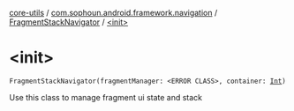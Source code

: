 [core-utils](../../index.md) / [com.sophoun.android.framework.navigation](../index.md) / [FragmentStackNavigator](index.md) / [&lt;init&gt;](./-init-.md)

# &lt;init&gt;

`FragmentStackNavigator(fragmentManager: <ERROR CLASS>, container: `[`Int`](https://kotlinlang.org/api/latest/jvm/stdlib/kotlin/-int/index.html)`)`

Use this class to manage fragment ui state and stack

